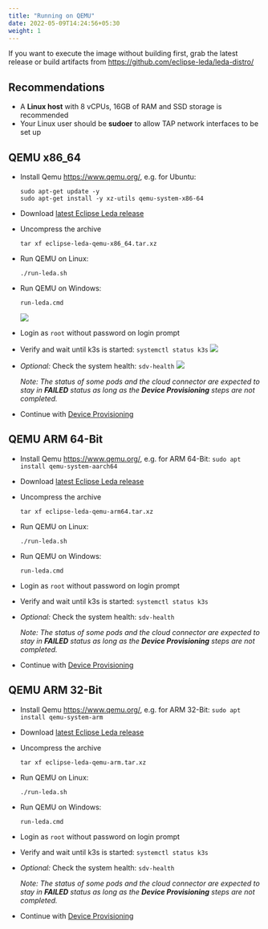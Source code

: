 ```yaml
---
title: "Running on QEMU"
date: 2022-05-09T14:24:56+05:30
weight: 1
---
```


If you want to execute the image without building first, grab the latest release or build artifacts from https://github.com/eclipse-leda/leda-distro/

## Recommendations

- A **Linux host** with 8 vCPUs, 16GB of RAM and SSD storage is recommended 
- Your Linux user should be **sudoer** to allow TAP network interfaces to be set up

## QEMU x86_64
- Install Qemu https://www.qemu.org/, e.g. for Ubuntu:

      sudo apt-get update -y
      sudo apt-get install -y xz-utils qemu-system-x86-64

- Download [latest Eclipse Leda release](/leda/docs/general-usage/download-releases/)
- Uncompress the archive

      tar xf eclipse-leda-qemu-x86_64.tar.xz

- Run QEMU on Linux:

      ./run-leda.sh

- Run QEMU on Windows:

      run-leda.cmd

  ![](leda-bootsequence.png)

- Login as `root` without password on login prompt
- Verify and wait until k3s is started: `systemctl status k3s`
  ![](systemctl-status-k3s.png)
- *Optional:* Check the system health: `sdv-health`
  ![](sdv-health1.png)

  *Note: The status of some pods and the cloud connector are expected to
  stay in _**FAILED**_ status as long as the **Device Provisioning** steps are not completed.*

- Continue with [Device Provisioning](/leda/docs/device-provisioning/)

## QEMU ARM 64-Bit
- Install Qemu https://www.qemu.org/, e.g. for ARM 64-Bit: `sudo apt install qemu-system-aarch64`
- Download [latest Eclipse Leda release](/leda/docs/general-usage/download-releases/)
- Uncompress the archive

      tar xf eclipse-leda-qemu-arm64.tar.xz

- Run QEMU on Linux:

      ./run-leda.sh

- Run QEMU on Windows:

      run-leda.cmd

- Login as `root` without password on login prompt
- Verify and wait until k3s is started: `systemctl status k3s`
- *Optional:* Check the system health: `sdv-health`

  *Note: The status of some pods and the cloud connector are expected to
  stay in _**FAILED**_ status as long as the **Device Provisioning** steps are not completed.*

- Continue with [Device Provisioning](/leda/docs/device-provisioning/)

## QEMU ARM 32-Bit
- Install Qemu https://www.qemu.org/, e.g. for ARM 32-Bit: `sudo apt install qemu-system-arm`
- Download [latest Eclipse Leda release](/leda/docs/general-usage/download-releases/)
- Uncompress the archive

      tar xf eclipse-leda-qemu-arm.tar.xz

- Run QEMU on Linux:

      ./run-leda.sh

- Run QEMU on Windows:

      run-leda.cmd

- Login as `root` without password on login prompt
- Verify and wait until k3s is started: `systemctl status k3s`
- *Optional:* Check the system health: `sdv-health`

  *Note: The status of some pods and the cloud connector are expected to
  stay in _**FAILED**_ status as long as the **Device Provisioning** steps are not completed.*

- Continue with [Device Provisioning](/leda/docs/device-provisioning/)

